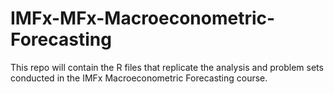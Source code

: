 # IMFx-MFx-Macroeconometric-Forecasting

This repo will contain the R files that replicate the analysis and problem sets conducted in the IMFx Macroeconometric Forecasting course.
